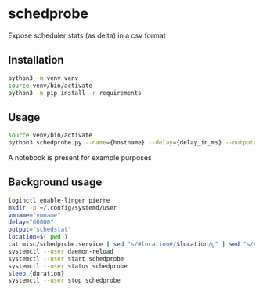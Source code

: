 # schedprobe

Expose scheduler stats (as delta) in a csv format

## Installation

```bash
python3 -m venv venv
source venv/bin/activate
python3 -m pip install -r requirements
```

## Usage

```bash
source venv/bin/activate
python3 schedprobe.py --name={hostname} --delay={delay_in_ms} --output={output}
```

A notebook is present for example purposes

## Background usage

```bash
loginctl enable-linger pierre
mkdir -p ~/.config/systemd/user
vmname="vmname"
delay="60000"
output="schedstat"
location=$( pwd )
cat misc/schedprobe.service | sed "s/#location#/$location/g" | sed "s/#vmname#/$vmname/g" | sed "s/#delay#/$delay/g" | sed "s/#output#/$output/g" >> ~/.config/systemd/user/schedprobe.service
systemctl --user daemon-reload
systemctl --user start schedprobe
systemctl --user status schedprobe
sleep {duration}
systemctl --user stop schedprobe
```